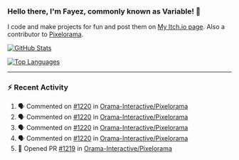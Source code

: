 ### Hello there, I'm Fayez, commonly known as Variable! 👋
I code and make projects for fun and post them on [My Itch.io page](https://variable-industries.itch.io/). Also a contributor to [Pixelorama](https://github.com/Orama-Interactive/Pixelorama).

[![GitHub Stats](https://github-readme-stats.vercel.app/api/?username=Variable-ind&show_icons=true&theme=merko)](https://github.com/anuraghazra/github-readme-stats)

[![Top Languages](https://github-readme-stats.vercel.app/api/top-langs/?username=Variable-ind&layout=compact&theme=merko)](https://github.com/anuraghazra/github-readme-stats)

---

### :zap: Recent Activity

<!--START_SECTION:activity-->
1. 🗣 Commented on [#1220](https://github.com/Orama-Interactive/Pixelorama/issues/1220#issuecomment-2815587063) in [Orama-Interactive/Pixelorama](https://github.com/Orama-Interactive/Pixelorama)
2. 🗣 Commented on [#1220](https://github.com/Orama-Interactive/Pixelorama/issues/1220#issuecomment-2815508057) in [Orama-Interactive/Pixelorama](https://github.com/Orama-Interactive/Pixelorama)
3. 🗣 Commented on [#1220](https://github.com/Orama-Interactive/Pixelorama/issues/1220#issuecomment-2815503224) in [Orama-Interactive/Pixelorama](https://github.com/Orama-Interactive/Pixelorama)
4. 🗣 Commented on [#1220](https://github.com/Orama-Interactive/Pixelorama/issues/1220#issuecomment-2815468610) in [Orama-Interactive/Pixelorama](https://github.com/Orama-Interactive/Pixelorama)
5. 💪 Opened PR [#1219](https://github.com/Orama-Interactive/Pixelorama/pull/1219) in [Orama-Interactive/Pixelorama](https://github.com/Orama-Interactive/Pixelorama)
<!--END_SECTION:activity-->

<!--
**Variable-ind/Variable-ind** is a ✨ _special_ ✨ repository because its `README.md` (this file) appears on your GitHub profile.

Here are some ideas to get you started:
- 🌱 I’m currently studying at ...
- 🔭 I’m currently working on ...
- 👯 I’m looking to collaborate on ...
- 🤔 I’m looking for help with ...
- 💬 Ask me about ...
- 📫 How to reach me: ...
- ⚡ Fun fact: ...
-->
